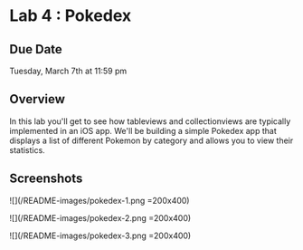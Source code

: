 # Lab 4 : Pokedex #


## Due Date ##
Tuesday, March 7th at 11:59 pm

## Overview ##

In this lab you'll get to see how tableviews and collectionviews are typically implemented in an iOS app. We'll be building a simple Pokedex app that displays a list of different Pokemon by category and allows you to view their statistics.

## Screenshots ##

![](/README-images/pokedex-1.png =200x400)

![](/README-images/pokedex-2.png =200x400)

![](/README-images/pokedex-3.png =200x400)
